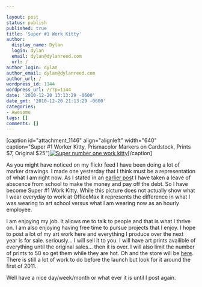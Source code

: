 ```yaml
---

layout: post
status: publish
published: true
title: 'Super #1 Work Kitty'
author:
  display_name: Dylan
  login: dylan
  email: dylan@dylanreed.com
  url: /
author_login: dylan
author_email: dylan@dylanreed.com
author_url: /
wordpress_id: 1144
wordpress_url: //?p=1144
date: '2010-12-20 13:13:29 -0600'
date_gmt: '2010-12-20 21:13:29 -0600'
categories:
- Awesome
tags: []
comments: []
---
```


[caption id="attachment_1146" align="alignleft" width="640" caption="Super #1 Worker Kitty, Prismacolor Markers on Cardstock, Prints $7, Original $25"][![][1]][2][/caption]

   [1]: /media/2010/12/Super-number-one-work-kitty.jpg (Super number one work kitty)
   [2]: /media/2010/12/Super-number-one-work-kitty.jpg

As you might have noticed on my flickr feed I have been doing a lot of marker drawings. I made one yesterday that I think must be a representation of what I am right now. As I stated in an [earlier pos][3]t I have taken a leave of abscence from school to make the money and pay off the debt. So I have become Super #1 Work Kitty. While this picture does not actually show what I wear everyday to work at OfficeMax it represents the difference in what I was wearing to art school versus what I am wearing now as an hourly employee.

   [3]: //2010/11/09/at-times-i-wish-i-had-a-teleporter/

I am enjoying my job. It allows me to talk to people and that is what I thrive on. I am also enjoying having free time to pursue projects that I enjoy. I hope to post a lot of my art work here and everything I produce over the next year is for sale. seriously... I will sell it to you. I will have art prints availible of everything until the original sales... then it is over. I will also limit the number of prints to 50 so get them while they are hot. Oh and the store will be [here][4]. There is still a lot of work to do before the launch but look for it around the first of 2011.

   [4]: http://imadeit.myshopify.com

Well have a nice day/week/month or what ever it is until I post again.
